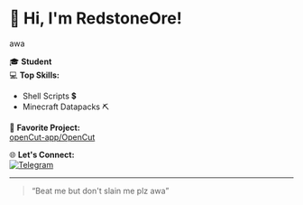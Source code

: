 # 👋 Hi, I'm RedstoneOre!
awa

🎓 **Student**  
💻 **Top Skills:**  
- Shell Scripts 💲
- Minecraft Datapacks ⛏️

🚀 **Favorite Project:**  
[openCut-app/OpenCut](https://github.com/openCut-app/OpenCut)

🌐 **Let's Connect:**  
[![Telegram](https://img.shields.io/badge/Telegram-2CA5E0?logo=telegram&logoColor=white)](https://t.me/RedstoneOre)

---

> “Beat me but don't slain me plz awa”
